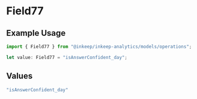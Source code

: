 # Field77

## Example Usage

```typescript
import { Field77 } from "@inkeep/inkeep-analytics/models/operations";

let value: Field77 = "isAnswerConfident_day";
```

## Values

```typescript
"isAnswerConfident_day"
```